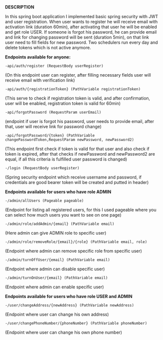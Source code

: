 <b>DESCRIPTION</b>

In this spring boot application I implemented basic spring security with JWT and user registration.
When user wants to register he will receive email with activation link (duration 60min), after activating that user he will be enabled and get role USER.
If someone is forgot his password, he can provide email and link for changing password will be sent (duration 5min), on that link user need to fill fields for new password.
Two schedulers run every day and delete tokens which is not active anymore.


<b>Endpoints available for anyone:</b>

    -api/auth/register (RequestBody userRegister)

   (On this endpoint user can register, after filling necessary fields user will receive email with verification link)
    
    -api/auth/{registrationToken} (PathVariable registrationToken)

  (This serve to check if registration token is valid, and after confirmation, user will be enabled, registration token is valid for 60min)

    -api/forgotPassword (RequestParam userEmail)
(endpoint if user is forgot his password, user needs to provide email, after that, user will receive link for password change)

    -api/forgotPassword/{token} (PathVariable changePasswordToken,RequestParam newPassword, newPassword2)
(This endpoint first check if token is valid for that user and also check if token is expired, after that checks if newPassword and newPassword2 are equal, if all this criteria is fulfilled user password is changed)

    -/login (RequestBody userRegister)
(Spring security endpoint which receive username and password, if credentials are good bearer token will be created and putted in header)



<b>Endpoints available for users who have role ADMIN</b>

    -/admin/allUsers (Pageable pageable)
(Endpoint for listing all registered users, for this I used pageable where you can select how much users you want to see on one page)

    -/admin/role/addAdmin/{email} (PathVariable email)
(Here admin can give ADMIN role to specific user)

    -/admin/role/removeRole/{email}/{role} (PathVariable email, role)
(Endpoint where admin can remove specific role from specific user)

    -/admin/turnOffUser/{email} (PathVariable email)
(Endpoint where admin can disable specific user)

    -/admin/turnOnUser/{email} (PathVariable email)
(Endpoint where admin can enable specific user)



<b>Endpoints available for users who have role USER and ADMIN</b>

    -/user/changeAddress/{newAddress} (PathVariable newAddress)
(Endpoint where user can change his own address)

    -/user/changePhoneNumber/{phoneNumber} (PathVariable phoneNumber)
  (Endpoint where user can change his own phone number)


